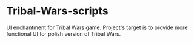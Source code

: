 Tribal-Wars-scripts
===================

UI enchantment for Tribal Wars game. Project's target is to provide more functional UI for polish version of Tribal Wars. 
